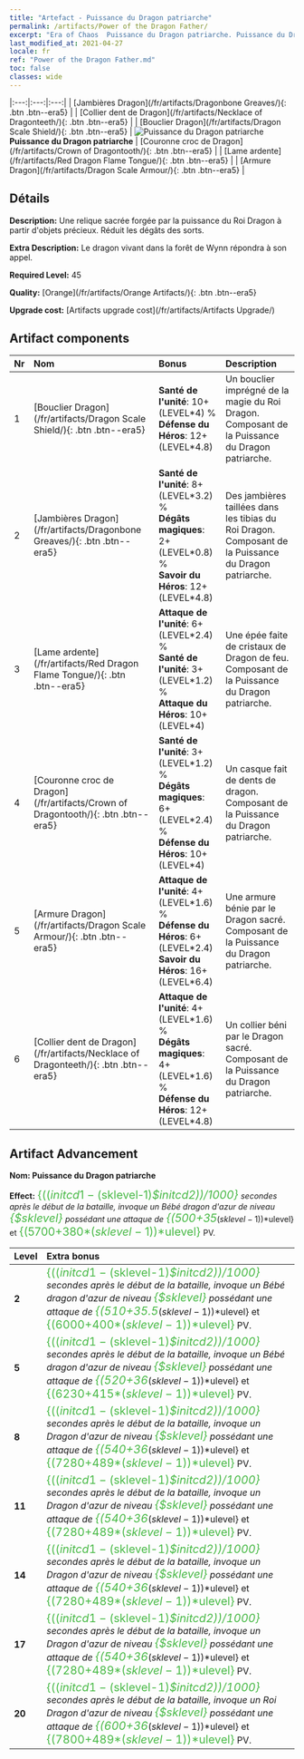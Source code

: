 ```yaml
---
title: "Artefact - Puissance du Dragon patriarche"
permalink: /artifacts/Power of the Dragon Father/
excerpt: "Era of Chaos  Puissance du Dragon patriarche. Puissance du Dragon patriarche Une relique sacrée forgée par la puissance du Roi Dragon à partir d'objets précieux. Réduit les dégâts des sorts."
last_modified_at: 2021-04-27
locale: fr
ref: "Power of the Dragon Father.md"
toc: false
classes: wide
---
```


  |:---:|:---:|:---:| 
  |  [Jambières Dragon](/fr/artifacts/Dragonbone Greaves/){: .btn .btn--era5} |   |  [Collier dent de Dragon](/fr/artifacts/Necklace of Dragonteeth/){: .btn .btn--era5} | 
  |  [Bouclier Dragon](/fr/artifacts/Dragon Scale Shield/){: .btn .btn--era5} | ![Puissance du Dragon patriarche](/images/t/icon_artifact_40.png) **Puissance du Dragon patriarche** |  [Couronne croc de Dragon](/fr/artifacts/Crown of Dragontooth/){: .btn .btn--era5} | 
  |  [Lame ardente](/fr/artifacts/Red Dragon Flame Tongue/){: .btn .btn--era5} |   |  [Armure Dragon](/fr/artifacts/Dragon Scale Armour/){: .btn .btn--era5} | 


## Détails

 **Description:** Une relique sacrée forgée par la puissance du Roi Dragon à partir d'objets précieux. Réduit les dégâts des sorts.

 **Extra Description:** Le dragon vivant dans la forêt de Wynn répondra à son appel.

 **Required Level:** 45

 **Quality:** [Orange](/fr/artifacts/Orange Artifacts/){: .btn .btn--era5}

 **Upgrade cost:** [Artifacts upgrade cost](/fr/artifacts/Artifacts Upgrade/)



## Artifact components

  | Nr |    Nom    |   Bonus | Description | 
  |:---|:-----------|:--------|:------------| 
  | 1 | [Bouclier Dragon](/fr/artifacts/Dragon Scale Shield/){: .btn .btn--era5} | **Santé de l'unité**: 10+(LEVEL\*4) %<br/>**Défense du Héros**: 12+(LEVEL\*4.8) | Un bouclier imprégné de la magie du Roi Dragon. Composant de la Puissance du Dragon patriarche. | 
  | 2 | [Jambières Dragon](/fr/artifacts/Dragonbone Greaves/){: .btn .btn--era5} | **Santé de l'unité**: 8+(LEVEL\*3.2) %<br/>**Dégâts magiques**: 2+(LEVEL\*0.8) %<br/>**Savoir du Héros**: 12+(LEVEL\*4.8) | Des jambières taillées dans les tibias du Roi Dragon. Composant de la Puissance du Dragon patriarche. | 
  | 3 | [Lame ardente](/fr/artifacts/Red Dragon Flame Tongue/){: .btn .btn--era5} | **Attaque de l'unité**: 6+(LEVEL\*2.4) %<br/>**Santé de l'unité**: 3+(LEVEL\*1.2) %<br/>**Attaque du Héros**: 10+(LEVEL\*4) | Une épée faite de cristaux de Dragon de feu. Composant de la Puissance du Dragon patriarche. | 
  | 4 | [Couronne croc de Dragon](/fr/artifacts/Crown of Dragontooth/){: .btn .btn--era5} | **Santé de l'unité**: 3+(LEVEL\*1.2) %<br/>**Dégâts magiques**: 6+(LEVEL\*2.4) %<br/>**Défense du Héros**: 10+(LEVEL\*4) | Un casque fait de dents de dragon. Composant de la Puissance du Dragon patriarche. | 
  | 5 | [Armure Dragon](/fr/artifacts/Dragon Scale Armour/){: .btn .btn--era5} | **Attaque de l'unité**: 4+(LEVEL\*1.6) %<br/>**Défense du Héros**: 6+(LEVEL\*2.4)<br/>**Savoir du Héros**: 16+(LEVEL\*6.4) | Une armure bénie par le Dragon sacré. Composant de la Puissance du Dragon patriarche. | 
  | 6 | [Collier dent de Dragon](/fr/artifacts/Necklace of Dragonteeth/){: .btn .btn--era5} | **Attaque de l'unité**: 4+(LEVEL\*1.6) %<br/>**Dégâts magiques**: 4+(LEVEL\*1.6) %<br/>**Défense du Héros**: 12+(LEVEL\*4.8) | Un collier béni par le Dragon sacré. Composant de la Puissance du Dragon patriarche. | 


## Artifact Advancement

 **Nom: Puissance du Dragon patriarche**

 **Effect:** <span style="color: #48b946;font-size:20px">{(($initcd1-($sklevel-1)*$initcd2))/1000}</span> secondes après le début de la bataille, invoque un Bébé dragon d'azur de niveau <span style="color: #48b946;font-size:20px">{$sklevel}</span> possédant une attaque de <span style="color: #48b946;font-size:20px">{(500+35*($sklevel-1))*$ulevel}</span> et <span style="color: #48b946;font-size:20px">{(5700+380*($sklevel-1))*$ulevel}</span> PV.

  |  Level  |    Extra bonus  | 
  |:--------|:----------------| 
  | **2** | <span style="color: #48b946;font-size:20px">{(($initcd1-($sklevel-1)*$initcd2))/1000}</span> secondes après le début de la bataille, invoque un Bébé dragon d'azur de niveau <span style="color: #48b946;font-size:20px">{$sklevel}</span> possédant une attaque de <span style="color: #48b946;font-size:20px">{(510+35.5*($sklevel-1))*$ulevel}</span> et <span style="color: #48b946;font-size:20px">{(6000+400*($sklevel-1))*$ulevel}</span> PV. | 
  | **5** | <span style="color: #48b946;font-size:20px">{(($initcd1-($sklevel-1)*$initcd2))/1000}</span> secondes après le début de la bataille, invoque un Bébé dragon d'azur de niveau <span style="color: #48b946;font-size:20px">{$sklevel}</span> possédant une attaque de <span style="color: #48b946;font-size:20px">{(520+36*($sklevel-1))*$ulevel}</span> et <span style="color: #48b946;font-size:20px">{(6230+415*($sklevel-1))*$ulevel}</span> PV. | 
  | **8** | <span style="color: #48b946;font-size:20px">{(($initcd1-($sklevel-1)*$initcd2))/1000}</span> secondes après le début de la bataille, invoque un Dragon d'azur de niveau <span style="color: #48b946;font-size:20px">{$sklevel}</span> possédant une attaque de <span style="color: #48b946;font-size:20px">{(540+36*($sklevel-1))*$ulevel}</span> et <span style="color: #48b946;font-size:20px">{(7280+489*($sklevel-1))*$ulevel}</span> PV. | 
  | **11** | <span style="color: #48b946;font-size:20px">{(($initcd1-($sklevel-1)*$initcd2))/1000}</span> secondes après le début de la bataille, invoque un Dragon d'azur de niveau <span style="color: #48b946;font-size:20px">{$sklevel}</span> possédant une attaque de <span style="color: #48b946;font-size:20px">{(540+36*($sklevel-1))*$ulevel}</span> et <span style="color: #48b946;font-size:20px">{(7280+489*($sklevel-1))*$ulevel}</span> PV. | 
  | **14** | <span style="color: #48b946;font-size:20px">{(($initcd1-($sklevel-1)*$initcd2))/1000}</span> secondes après le début de la bataille, invoque un Dragon d'azur de niveau <span style="color: #48b946;font-size:20px">{$sklevel}</span> possédant une attaque de <span style="color: #48b946;font-size:20px">{(540+36*($sklevel-1))*$ulevel}</span> et <span style="color: #48b946;font-size:20px">{(7280+489*($sklevel-1))*$ulevel}</span> PV. | 
  | **17** | <span style="color: #48b946;font-size:20px">{(($initcd1-($sklevel-1)*$initcd2))/1000}</span> secondes après le début de la bataille, invoque un Dragon d'azur de niveau <span style="color: #48b946;font-size:20px">{$sklevel}</span> possédant une attaque de <span style="color: #48b946;font-size:20px">{(540+36*($sklevel-1))*$ulevel}</span> et <span style="color: #48b946;font-size:20px">{(7280+489*($sklevel-1))*$ulevel}</span> PV. | 
  | **20** | <span style="color: #48b946;font-size:20px">{(($initcd1-($sklevel-1)*$initcd2))/1000}</span> secondes après le début de la bataille, invoque un Roi Dragon d'azur de niveau <span style="color: #48b946;font-size:20px">{$sklevel}</span> possédant une attaque de <span style="color: #48b946;font-size:20px">{(600+36*($sklevel-1))*$ulevel}</span> et <span style="color: #48b946;font-size:20px">{(7800+489*($sklevel-1))*$ulevel}</span> PV. | 
